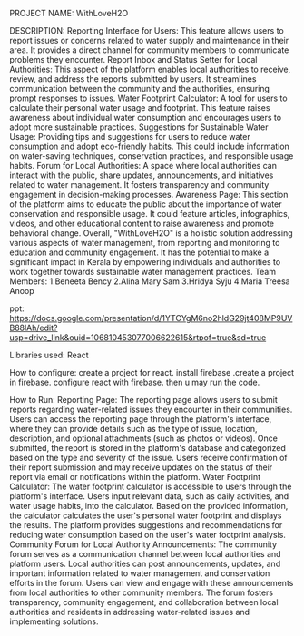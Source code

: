 PROJECT NAME: WithLoveH2O

DESCRIPTION:
Reporting Interface for Users: This feature allows users to report issues or concerns related to water supply and maintenance in their area. It provides a direct channel for community members to communicate problems they encounter.
Report Inbox and Status Setter for Local Authorities: This aspect of the platform enables local authorities to receive, review, and address the reports submitted by users. It streamlines communication between the community and the authorities, ensuring prompt responses to issues.
Water Footprint Calculator: A tool for users to calculate their personal water usage and footprint. This feature raises awareness about individual water consumption and encourages users to adopt more sustainable practices.
Suggestions for Sustainable Water Usage: Providing tips and suggestions for users to reduce water consumption and adopt eco-friendly habits. This could include information on water-saving techniques, conservation practices, and responsible usage habits.
Forum for Local Authorities: A space where local authorities can interact with the public, share updates, announcements, and initiatives related to water management. It fosters transparency and community engagement in decision-making processes.
Awareness Page: This section of the platform aims to educate the public about the importance of water conservation and responsible usage. It could feature articles, infographics, videos, and other educational content to raise awareness and promote behavioral change.
Overall, "WithLoveH2O" is  a holistic solution addressing various aspects of water management, from reporting and monitoring to education and community engagement. It has the potential to make a significant impact in Kerala by empowering individuals and authorities to work together towards sustainable water management practices.
Team Members:
1.Beneeta Bency
2.Alina Mary Sam
3.Hridya Syju 
4.Maria Treesa Anoop

ppt:
https://docs.google.com/presentation/d/1YTCYgM6no2hldG29jt408MP9UVB88lAh/edit?usp=drive_link&ouid=106810453077006622615&rtpof=true&sd=true

Libraries used:
React

How to configure:
create a project for react.
install firebase .create a project in firebase.
configure react with firebase.
then u may run the code.

How to Run:
Reporting Page:
The reporting page allows users to submit reports regarding water-related issues they encounter in their communities.
Users can access the reporting page through the platform's interface, where they can provide details such as the type of issue, location, description, and optional attachments (such as photos or videos).
Once submitted, the report is stored in the platform's database and categorized based on the type and severity of the issue.
Users receive confirmation of their report submission and may receive updates on the status of their report via email or notifications within the platform.
Water Footprint Calculator:
The water footprint calculator is accessible to users through the platform's interface.
Users input relevant data, such as  daily activities, and water usage habits, into the calculator.
Based on the provided information, the calculator calculates the user's personal water footprint and displays the results.
The platform provides suggestions and recommendations for reducing water consumption based on the user's water footprint analysis.
Community Forum for Local Authority Announcements:
The community forum serves as a communication channel between local authorities and platform users.
Local authorities can post announcements, updates, and important information related to water management and conservation efforts in the forum.
Users can view and engage with these announcements from local authorities to other community members.
The forum fosters transparency, community engagement, and collaboration between local authorities and residents in addressing water-related issues and implementing solutions.
